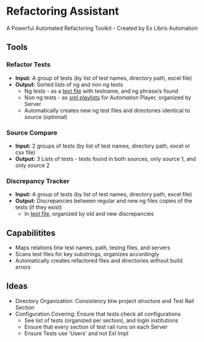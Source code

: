 # Refactoring Assistant

A Powerful Automated Refactoring Toolkit - Created by Ex Libris Automation

## Tools
### Refactor Tests
- **Input:** A group of tests (by list of test names, directory path, excel file)
- **Output:** Sorted lists of ng and non ng tests
  - Ng tests - as a <ins>text file</ins> with testname, and ng phrase/s found
  - Non ng tests - as <ins>xml playlists</ins> for Automation Player, organized by Server
  - Automatically creates new ng test files and directories identical to source (optional)
     
### Source Compare
- **Input:** 2 groups of tests (by list of test names, directory path, excel or csv file)
- **Output:**  3 Lists of tests - tests found in both sources, only source 1, and only source 2
      
### Discrepancy Tracker
- **Input:** A group of tests (by list of test names, directory path, excel file)
- **Output:** Discrepancies between regular and new ng files copies of the tests (if they exist)
  - In <ins>text file</ins>, organized by old and new discrepancies  
 
      
## Capabilitites
- Maps relations btw test names, path, testng files, and servers
- Scans test files for key substrings, organizes accordingly
- Automatically creates refactored files and directories without build errors


## Ideas
- Directory Organization: Consistency btw project structure and Test Rail Section
- Configuration Covering: Ensure that tests check all configurations
  - See list of tests (organized per section), and login institutions
  - Ensure that every section of test rail runs on each Server
  - Ensure Tests use 'Users' and not Exl Impl
 


